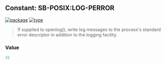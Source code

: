 ## Constant: SB-POSIX:LOG-PERROR
[![package](https://img.shields.io/badge/Package-SB--POSIX-5f9ea0.svg?style=social&colorA=999999)](../) [![type](https://img.shields.io/badge/Type-Constant-5f9ea0.svg?style=social&colorA=999999)](../#constant) 

> If supplied to openlog(), write log messages to the process's standard error descriptor in addition to the logging facility.

### Value
```cl
32
```
